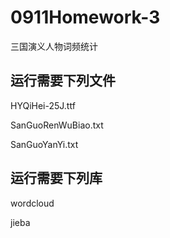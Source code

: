 # 0911Homework-3
三国演义人物词频统计

## 运行需要下列文件
HYQiHei-25J.ttf

SanGuoRenWuBiao.txt

SanGuoYanYi.txt

## 运行需要下列库
wordcloud

jieba
